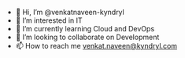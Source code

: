 - 👋 Hi, I’m @venkatnaveen-kyndryl
- 👀 I’m interested in IT 
- 🌱 I’m currently learning Cloud and DevOps
- 💞️ I’m looking to collaborate on Development
- 📫 How to reach me venkat.naveen@kyndryl.com

<!---
venkatnaveen-kyndryl/venkatnaveen-kyndryl is a ✨ special ✨ repository because its `README.md` (this file) appears on your GitHub profile.
You can click the Preview link to take a look at your changes.
--->
